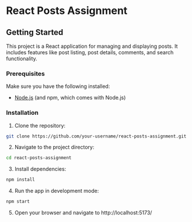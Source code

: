 # React Posts Assignment

## Getting Started

This project is a React application for managing and displaying posts. It includes features like post listing, post details, comments, and search functionality.

### Prerequisites

Make sure you have the following installed:

- [Node.js](https://nodejs.org/) (and npm, which comes with Node.js)

### Installation

1. Clone the repository:

```bash
git clone https://github.com/your-username/react-posts-assignment.git
```

2. Navigate to the project directory:

```bash
cd react-posts-assignment
```

3. Install dependencies:

```bash
npm install
```

4. Run the app in development mode:

```bash
npm start
```

5. Open your browser and navigate to http://localhost:5173/
